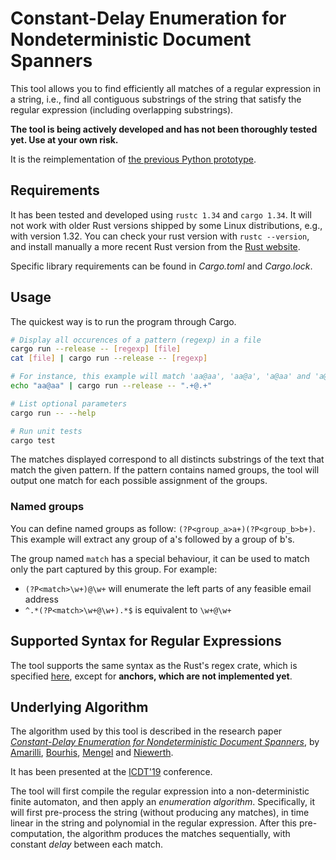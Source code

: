 Constant-Delay Enumeration for Nondeterministic Document Spanners
=================================================================

This tool allows you to find efficiently all matches of a regular expression in
a string, i.e., find all contiguous substrings of the string that satisfy the
regular expression (including overlapping substrings).

**The tool is being actively developed and has not been thoroughly tested yet.
Use at your own risk.**

It is the reimplementation of
[the previous Python prototype](https://github.com/remi-dupre/enum-spanner/).

Requirements
------------

It has been tested and developed using `rustc 1.34` and `cargo 1.34`. It will
not work with older Rust versions shipped by some Linux distributions, e.g.,
with version 1.32. You can check your rust version with `rustc --version`, and
install manually a more recent Rust version from the [Rust
website](https://www.rust-lang.org/learn/get-started).

Specific library requirements can be found in *Cargo.toml* and *Cargo.lock*.

Usage
-----

The quickest way is to run the program through Cargo.

```bash
# Display all occurences of a pattern (regexp) in a file
cargo run --release -- [regexp] [file]
cat [file] | cargo run --release -- [regexp]

# For instance, this example will match 'aa@aa', 'aa@a', 'a@aa' and 'a@a'
echo "aa@aa" | cargo run --release -- ".+@.+"

# List optional parameters
cargo run -- --help

# Run unit tests
cargo test
```

The matches displayed correspond to all distincts substrings of the text that
match the given pattern. If the pattern contains named groups, the tool will
output one match for each possible assignment of the groups.

### Named groups

You can define named groups as follow: `(?P<group_a>a+)(?P<group_b>b+)`. This
example will extract any group of a's followed by a group of b's.

The group named `match` has a special behaviour, it can be used to match only
the part captured by this group. For example:

 - `(?P<match>\w+)@\w+` will enumerate the left parts of any feasible email
   address
 - `^.*(?P<match>\w+@\w+).*$` is equivalent to `\w+@\w+`

Supported Syntax for Regular Expressions
----------------------------------------

The tool supports the same syntax as the Rust's regex crate, which is specified
[here](https://docs.rs/regex/1.1.6/regex/#syntax), except for **anchors, which
are not implemented yet**.

Underlying Algorithm
--------------------

The algorithm used by this tool is described in the research paper
*[Constant-Delay Enumeration for Nondeterministic Document
Spanners](https://arxiv.org/abs/1807.09320)*, by [Amarilli](https://a3nm.net/),
[Bourhis](http://cristal.univ-lille.fr/~bourhis/),
[Mengel](http://www.cril.univ-artois.fr/~mengel/) and
[Niewerth](http://www.theoinf.uni-bayreuth.de/en/team/niewerth_matthias/index.php).

It has been presented at the [ICDT'19](http://edbticdt2019.inesc-id.pt/)
conference.

The tool will first compile the regular expression into a non-deterministic
finite automaton, and then apply an *enumeration algorithm*. Specifically, it
will first pre-process the string (without producing any matches), in time
linear in the string and polynomial in the regular expression. After this
pre-computation, the algorithm produces the matches sequentially, with constant
*delay* between each match.
